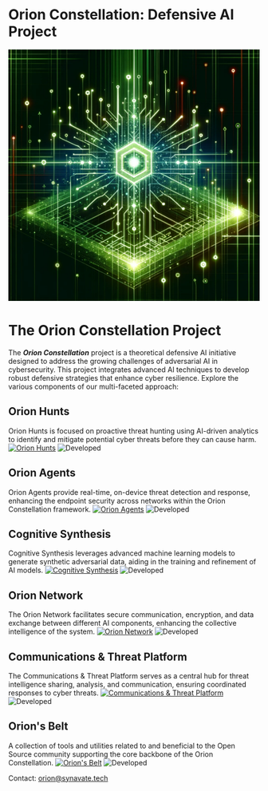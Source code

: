 # Orion Constellation: Defensive AI Project

![\[!\\[Orion Constellation\\]](../images/platform/constellation2.webp)

# The Orion Constellation Project

The ***Orion Constellation*** project is a theoretical defensive AI initiative designed to address the growing challenges of adversarial AI in cybersecurity. This project integrates advanced AI techniques to develop robust defensive strategies that enhance cyber resilience. Explore the various components of our multi-faceted approach:


## Orion Hunts
Orion Hunts is focused on proactive threat hunting using AI-driven analytics to identify and mitigate potential cyber threats before they can cause harm.
[![Orion Hunts](https://img.shields.io/badge/GitHub-Orion_Hunts-blue?style=flat&logo=github)](https://github.com/YourOrganization/Orion-Hunts)
![Developed](https://img.shields.io/badge/Developed-Yes-green)

## Orion Agents
Orion Agents provide real-time, on-device threat detection and response, enhancing the endpoint security across networks within the Orion Constellation framework.
[![Orion Agents](https://img.shields.io/badge/GitHub-Orion_Agents-blue?style=flat&logo=github)](https://github.com/YourOrganization/Orion-Agents)
![Developed](https://img.shields.io/badge/Developed-No-green)

## Cognitive Synthesis
Cognitive Synthesis leverages advanced machine learning models to generate synthetic adversarial data, aiding in the training and refinement of AI models.
[![Cognitive Synthesis](https://img.shields.io/badge/GitHub-Cognitive_Synthesis-blue?style=flat&logo=github)](https://github.com/YourOrganization/Cognitive-Synthesis)
![Developed](https://img.shields.io/badge/Developed-Yes-green)

## Orion Network
The Orion Network facilitates secure communication, encryption, and data exchange between different AI components, enhancing the collective intelligence of the system.
[![Orion Network](https://img.shields.io/badge/GitHub-Orion_Network-blue?style=flat&logo=github)](https://github.com/YourOrganization/Orion-Network)
![Developed](https://img.shields.io/badge/Developed-No-green)

## Communications & Threat Platform
The Communications & Threat Platform serves as a central hub for threat intelligence sharing, analysis, and communication, ensuring coordinated responses to cyber threats.
[![Communications & Threat Platform](https://img.shields.io/badge/GitHub-Communications_&_Threat_Platform-blue?style=flat&logo=github)](https://github.com/YourOrganization/Communications-Threat-Platform)
![Developed](https://img.shields.io/badge/Developed-Yes-green)

## Orion's Belt
A collection of tools and utilities related to and beneficial to the Open Source community supporting the core backbone of the Orion Constellation.
[![Orion's Belt](https://img.shields.io/badge/GitHub-Orion's_Belt-blue?style=flat&logo=github)](https://github.com/YourOrganization/Orions-Belt)
![Developed](https://img.shields.io/badge/Developed-No-green)


Contact:
orion@synavate.tech

